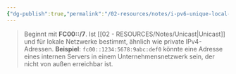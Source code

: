 ```yaml
---
{"dg-publish":true,"permalink":"/02-resources/notes/i-pv6-unique-local-adresse/","tags":["netzwerk/ip/ipv6"],"noteIcon":"","updated":"2025-07-12T13:31:41.000+02:00"}
---
```


> Beginnt mit **FC00::/7**. Ist [[02 - RESOURCES/Notes/Unicast\|Unicast]] und für lokale Netzwerke bestimmt, ähnlich wie private IPv4-Adressen. **Beispiel**: `fc00::1234:5678:9abc:def0` könnte eine Adresse eines internen Servers in einem Unternehmensnetzwerk sein, der nicht von außen erreichbar ist.